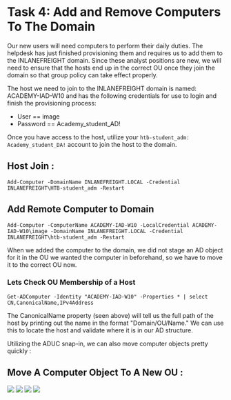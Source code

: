 # Task 4: Add and Remove Computers To The Domain

Our new users will need computers to perform their daily duties. The helpdesk has just finished provisioning them and requires us to add them to the INLANEFREIGHT domain. Since these analyst positions are new, we will need to ensure that the hosts end up in the correct OU once they join the domain so that group policy can take effect properly.

The host we need to join to the INLANEFREIGHT domain is named: ACADEMY-IAD-W10 and has the following credentials for use to login and finish the provisioning process:

- User == image
- Password == Academy_student_AD!

Once you have access to the host, utilize your ```htb-student_adm: Academy_student_DA!``` account to join the host to the domain.

## Host Join : 

```
Add-Computer -DomainName INLANEFREIGHT.LOCAL -Credential INLANEFREIGHT\HTB-student_adm -Restart
```
## Add Remote Computer to Domain

```
Add-Computer -ComputerName ACADEMY-IAD-W10 -LocalCredential ACADEMY-IAD-W10\image -DomainName INLANEFREIGHT.LOCAL -Credential INLANEFREIGHT\htb-student_adm -Restart
```
When we added the computer to the domain, we did not stage an AD object for it in the OU we wanted the computer in beforehand, so we have to move it to the correct OU now. 

### Lets Check OU Membership of a Host

```
Get-ADComputer -Identity "ACADEMY-IAD-W10" -Properties * | select CN,CanonicalName,IPv4Address
```
The CanonicalName property (seen above) will tell us the full path of the host by printing out the name in the format "Domain/OU/Name." We can use this to locate the host and validate where it is in our AD structure.

Utilizing the ADUC snap-in, we can also move computer objects pretty quickly :

## Move A Computer Object To A New OU : 

![](https://academy.hackthebox.com/storage/modules/74/moveou1.png)
![](https://academy.hackthebox.com/storage/modules/74/moveou2.png)
![](https://academy.hackthebox.com/storage/modules/74/moveou3.png)
![](https://academy.hackthebox.com/storage/modules/74/moveou4.png)